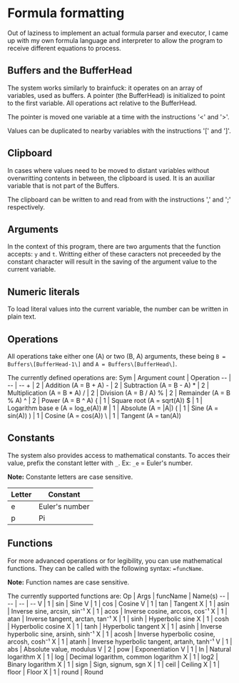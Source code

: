 # Formula formatting

Out of laziness to implement an actual formula parser and executor, I came up with my own formula language and interpreter to allow the program to receive different equations to process.

## Buffers and the BufferHead

The system works similarly to brainfuck: it operates on an array of variables, used as buffers. A pointer (the BufferHead) is initialized to point to the first variable. All operations act relative to the BufferHead.

The pointer is moved one variable at a time with the instructions '<' and '>'.

Values can be duplicated to nearby variables with the instructions '[' and ']'.

## Clipboard

In cases where values need to be moved to distant variables without overwritting contents in between, the clipboard is used. It is an auxiliar variable that is not part of the Buffers.

The clipboard can be written to and read from with the instructions ',' and ';' respectively.

## Arguments

In the context of this program, there are two arguments that the function accepts: `y` and `t`. Writting either of these caracters not preceeded by the constant character will result in the saving of the argument value to the current variable.

## Numeric literals

To load literal values into the current variable, the number can be written in plain text.

## Operations

All operations take either one (A) or two (B, A) arguments, these being `B = Buffers\[BufferHead-1\]` and `A = Buffers\[BufferHead\]`.

The currently defined operations are:
Sym | Argument count | Operation
-- | -- | --
\+ | 2 | Addition (A = B + A)
\- | 2 | Subtraction (A = B - A)
\* | 2 | Multiplication (A = B * A)
/ | 2 | Division (A = B / A)
% | 2 | Remainder (A = B % A)
^ | 2 | Power (A = B ^ A)
\{ | 1 | Square root (A = sqrt(A))
\$ | 1 | Logarithm base e (A = log_e(A))
\# | 1 | Absolute (A = \|A\|)
( | 1 | Sine (A = sin(A))
) | 1 | Cosine (A = cos(A))
\\ | 1 | Tangent (A = tan(A))

## Constants

The system also provides access to mathematical constants. To acces their value, prefix the constant letter with `_`. Ex: `_e` = Euler's number.

**Note:** Constante letters are case sensitive.

Letter | Constant
-- | --
e | Euler's number
p | Pi

## Functions

For more advanced operations or for legibility, you can use mathematical functions. They can be called with the following syntax: `=funcName`.

**Note:** Function names are case sensitive.

The currently supported functions are:
Op | Args | funcName | Name(s)
-- | -- | -- | --
V | 1 | sin | Sine
V | 1 | cos | Cosine
V | 1 | tan | Tangent
X | 1 | asin | Inverse sine, arcsin, sin⁻¹
X | 1 | acos | Inverse cosine, arccos, cos⁻¹
X | 1 | atan | Inverse tangent, arctan, tan⁻¹
X | 1 | sinh | Hyperbolic sine
X | 1 | cosh | Hyperbolic cosine
X | 1 | tanh | Hyperbolic tangent
X | 1 | asinh | Inverse hyperbolic sine, arsinh, sinh⁻¹
X | 1 | acosh | Inverse hyperbolic cosine, arcosh, cosh⁻¹
X | 1 | atanh | Inverse hyperbolic tangent, artanh, tanh⁻¹
V | 1 | abs | Absolute value, modulus
V | 2 | pow | Exponentiation
V | 1 | ln | Natural logarithm
X | 1 | log | Decimal logarithm, common logarithm
X | 1 | log2 | Binary logarithm
X | 1 | sign | Sign, signum, sgn
X | 1 | ceil | Ceiling
X | 1 | floor | Floor
X | 1 | round | Round

